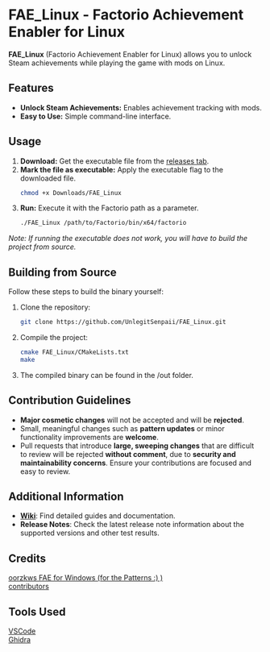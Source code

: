 # FAE_Linux - Factorio Achievement Enabler for Linux

**FAE_Linux** (Factorio Achievement Enabler for Linux) allows you to unlock Steam achievements while playing the game with mods on Linux.

## Features
- **Unlock Steam Achievements:** Enables achievement tracking with mods.
- **Easy to Use:** Simple command-line interface.

## Usage
1. **Download:** Get the executable file from the [releases tab](https://github.com/UnlegitSenpaii/FAE_Linux/releases).
2. **Mark the file as executable:** Apply the executable flag to the downloaded file.
   ```sh
   chmod +x Downloads/FAE_Linux
   ```
3. **Run:** Execute it with the Factorio path as a parameter.
   ```sh
   ./FAE_Linux /path/to/Factorio/bin/x64/factorio
   ```
*Note: If running the executable does not work, you will have to build the project from source.* 

## Building from Source
Follow these steps to build the binary yourself:
1. Clone the repository:
    ```sh
    git clone https://github.com/UnlegitSenpaii/FAE_Linux.git
    ```
2. Compile the project:
    ```sh
    cmake FAE_Linux/CMakeLists.txt
    make
    ```
3. The compiled binary can be found in the /out folder.

## Contribution Guidelines

- **Major cosmetic changes** will not be accepted and will be **rejected**.
- Small, meaningful changes such as **pattern updates** or minor functionality improvements are **welcome**.
- Pull requests that introduce **large, sweeping changes** that are difficult to review will be rejected **without comment**, due to **security and maintainability concerns**.
Ensure your contributions are focused and easy to review.

## Additional Information
- [**Wiki**](https://github.com/UnlegitSenpaii/FAE_Linux/wiki): Find detailed guides and documentation.
- **Release Notes**: Check the latest release note information about the supported versions and other test results.

## Credits
[oorzkws FAE for Windows (for the Patterns :) )](https://github.com/oorzkws/FactorioAchievementEnabler)<br>
[contributors](https://github.com/UnlegitSenpaii/FAE_Linux/graphs/contributors)<br>

## Tools Used
[VSCode](https://code.visualstudio.com/)<br>
[Ghidra](https://github.com/NationalSecurityAgency/ghidra)<br>
